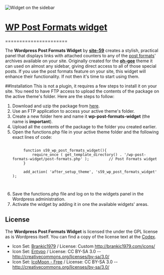 ![Widget on the sidebar](https://photos-2.dropbox.com/t/0/AABHufD8BAe-8_Id21Z4NpYJ-_mjoMV37zPQpbpZugEu7Q/10/3074147/png/1024x768/2/1352646000/0/2/grab2.png/Bp3IDsL0plY2fY2emFPPI83vcpPSQRkINYq1zlHfgkk)

# [WP Post Formats widget](https://github.com/site-59/wp-post-formats-widget)
======================

The **Wordpress Post Formats Widget** by **[site-59](https://github.com/site-59)** creates a stylish, practical panel that displays links with attached counters to any of the [post formats](http://codex.wordpress.org/Post_Formats)' archives available on your site. Originally created for the **[oh-gee](https://github.com/site-59/oh-gee)** theme it can used on almost any sidebar, giving direct access to all of those special posts. If you use the post formats feature on your site, this widget will enhance their functionality. If not then it's time to start using them. 
 
##Installation
This is not a plugin, it requires a few steps to install it on your site. You need to have FTP access to upload the contents of the package on the active theme's folder. Here are the steps to follow:

1. Download and uzip the package from [here](https://github.com/site-59/wp-post-formats-widget/archive/master.zip).
2. Use an FTP application to access your active theme's folder.
3. Create a new folder here and name it **wp-post-formats-widget** (the name is **important**).
4. Upload all the contents of the package to the folder you created earlier.
5. Open the functions.php file in your active theme folder and the following exact lines of code:
	<pre><code>
		function s59_wp_post_formats_widget(){
			require_once ( get_template_directory() . '/wp-post-formats-widget/post-formats.php' );			// Post Formats widget
		}

		add_action( 'after_setup_theme', 's59_wp_post_formats_widget' );
		
	</code></pre>
6. Save the functions.php file and log on to the widgets panel in the Wordpress administration.
7. Activate the widget by adding it in one the available widgets' areas. 

## License
The __Wordpress Post Formats Widget__ is licensed the under the GPL license as is Wordpress itself. You can find a copy of the license text at the [Codex](http://codex.wordpress.org/GPL).
* Icon Set: [Brankic1979](http://brankic1979.com/icons/) / License: Custom http://brankic1979.com/icons/
* Icon Set: [Entypo](http://www.entypo.com/) / License:	CC BY-SA 3.0 -- http://creativecommons.org/licenses/by-sa/3.0/
* Icon Set: [IcoMoon - Free](http://keyamoon.com/icomoon/) / License: CC BY-SA 3.0 -- http://creativecommons.org/licenses/by-sa/3.0/

